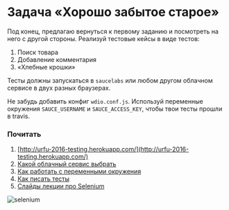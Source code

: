 # Задача «Хорошо забытое старое»

Под конец, предлагаю вернуться к первому заданию и посмотреть на него
с другой стороны. Реализуй тестовые кейсы в виде тестов:
  1. Поиск товара
  2. Добавление комментария
  3. «Хлебные крошки»

Тесты должны запускаться в `saucelabs` или любом другом облачном сервисе
в двух разных браузерах.

Не забудь добавить конфиг `wdio.conf.js`. Используй переменные окружения `SAUCE_USERNAME` и `SAUCE_ACCESS_KEY`, чтобы твои тесты прошли в travis.

### Почитать
  1. [http://urfu-2016-testing.herokuapp.com/](http://urfu-2016-testing.herokuapp.com/)
  2. [Какой облачный сервис выбрать](https://saucelabs.com/)
  3. [Как работать с переменными окружения](https://wiki.saucelabs.com/display/DOCS/Best+Practice%3A+Use+Environment+Variables+for+Authentication+Credentials)
  4. [Как писать тесты](http://webdriver.io/guide.html)
  5. [Слайды лекции про Selenium](https://urfu-2016.github.io/testing-slides/08-selenium/#/)

  ![selenium](https://cloud.githubusercontent.com/assets/1654243/25914004/38b8c982-35d6-11e7-922e-ca489bfbc225.jpg)

